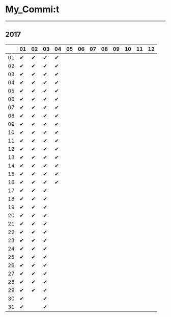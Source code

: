 # My_Commi:t

---

## 2017

|  |01|02|03|04|05|06|07|08|09|10|11|12|
|----|----|----|----|----|----|----|----|----|----|----|----|----|
|01|✔ |✔ |✔ |✔ |  |  |  |  |  |  |  |  |
|02|✔ |✔ |✔ |✔ |  |  |  |  |  |  |  |  |
|03|✔ |✔ |✔ |✔ |  |  |  |  |  |  |  |  |
|04|✔ |✔ |✔ |✔ |  |  |  |  |  |  |  |  |
|05|✔ |✔ |✔ |✔ |  |  |  |  |  |  |  |  |
|06|✔ |✔ |✔ |✔ |  |  |  |  |  |  |  |  |
|07|✔ |✔ |✔ |✔ |  |  |  |  |  |  |  |  |
|08|✔ |✔ |✔ |✔ |  |  |  |  |  |  |  |  |
|09|✔ |✔ |✔ |✔ |  |  |  |  |  |  |  |  |
|10|✔ |✔ |✔ |✔ |  |  |  |  |  |  |  |  |
|11|✔ |✔ |✔ |✔ |  |  |  |  |  |  |  |  |
|12|✔ |✔ |✔ |✔ |  |  |  |  |  |  |  |  |
|13|✔ |✔ |✔ |✔ |  |  |  |  |  |  |  |  |
|14|✔ |✔ |✔ |✔ |  |  |  |  |  |  |  |  |
|15|✔ |✔ |✔ |✔ |  |  |  |  |  |  |  |  |
|16|✔ |✔ |✔ |✔ |  |  |  |  |  |  |  |  |
|17|✔ |✔ |✔ |  |  |  |  |  |  |  |  |  |
|18|✔ |✔ |✔ |  |  |  |  |  |  |  |  |  |
|19|✔ |✔ |✔ |  |  |  |  |  |  |  |  |  |
|20|✔ |✔ |✔ |  |  |  |  |  |  |  |  |  |
|21|✔ |✔ |✔ |  |  |  |  |  |  |  |  |  |
|22|✔ |✔ |✔ |  |  |  |  |  |  |  |  |  |
|23|✔ |✔ |✔ |  |  |  |  |  |  |  |  |  |
|24|✔ |✔ |✔ |  |  |  |  |  |  |  |  |  |
|25|✔ |✔ |✔ |  |  |  |  |  |  |  |  |  |
|26|✔ |✔ |✔ |  |  |  |  |  |  |  |  |  |
|27|✔ |✔ |✔ |  |  |  |  |  |  |  |  |  |
|28|✔ |✔ |✔ |  |  |  |  |  |  |  |  |  |
|29|✔ |✔ |✔ |  |  |  |  |  |  |  |  |  |
|30|✔ |  |✔ |  |  |  |  |  |  |  |  |  |
|31|✔ |  |✔ |  |  |  |  |  |  |  |  |  |
